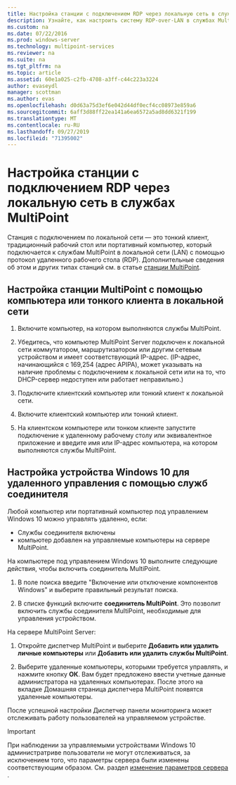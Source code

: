 ```yaml
---
title: Настройка станции с подключением RDP через локальную сеть в службах MultiPoint
description: Узнайте, как настроить систему RDP-over-LAN в службах MultiPoint.
ms.custom: na
ms.date: 07/22/2016
ms.prod: windows-server
ms.technology: multipoint-services
ms.reviewer: na
ms.suite: na
ms.tgt_pltfrm: na
ms.topic: article
ms.assetid: 60e1a025-c2fb-4708-a3ff-c44c223a3224
author: evaseydl
manager: scottman
ms.author: evas
ms.openlocfilehash: d0d63a75d3ef6e042d44df0ecf4cc08973e859a6
ms.sourcegitcommit: 6aff3d88ff22ea141a6ea6572a5ad8dd6321f199
ms.translationtype: MT
ms.contentlocale: ru-RU
ms.lasthandoff: 09/27/2019
ms.locfileid: "71395002"
---
```

# <a name="set-up-an-rdp-over-lan-connected-station-in-multipoint-services"></a>Настройка станции с подключением RDP через локальную сеть в службах MultiPoint
Станция с подключением по локальной сети — это тонкий клиент, традиционный рабочий стол или портативный компьютер, который подключается к службам MultiPoint в локальной сети (LAN) с помощью протокол удаленного рабочего стола (RDP). Дополнительные сведения об этом и других типах станций см. в статье [станции MultiPoint](MultiPoint-services-Stations.md).  
  
## <a name="to-set-up-a-multipoint-station-using-a-computer-or-thin-client-on-a-lan"></a>Настройка станции MultiPoint с помощью компьютера или тонкого клиента в локальной сети  
  
1.  Включите компьютер, на котором выполняются службы MultiPoint.  
  
2.  Убедитесь, что компьютер MultiPoint Server подключен к локальной сети коммутатором, маршрутизатором или другим сетевым устройством и имеет соответствующий IP-адрес. (IP-адрес, начинающийся с 169,254 (адрес APIPA), может указывать на наличие проблемы с подключением к локальной сети или на то, что DHCP-сервер недоступен или работает неправильно.)  
  
3.  Подключите клиентский компьютер или тонкий клиент к локальной сети.  
  
4.  Включите клиентский компьютер или тонкий клиент.  
  
5.  На клиентском компьютере или тонком клиенте запустите подключение к удаленному рабочему столу или эквивалентное приложение и введите имя или IP-адрес компьютера, на котором выполняются службы MultiPoint.

## <a name="set-up-a-windows-10-device-for-remote-management-by-using-connector-services"></a>Настройка устройства Windows 10 для удаленного управления с помощью служб соединителя
Любой компьютер или портативный компьютер под управлением Windows 10 можно управлять удаленно, если:
- Службы соединителя включены  
- компьютер добавлен на управляемые компьютеры на сервере MultiPoint.  

На компьютере под управлением Windows 10 выполните следующие действия, чтобы включить соединитель MultiPoint.

1. В поле поиска введите "Включение или отключение компонентов Windows" и выберите правильный результат поиска. 

2. В списке функций включите **соединитель MultiPoint**. Это позволит включить службы соединителя MultiPoint, необходимые для управления устройством. 

На сервере MultiPoint Server:
1. Откройте диспетчер MultiPoint и выберите **Добавить или удалить личные компьютеры** или **Добавить или удалить службы MultiPoint**.

2. Выберите удаленные компьютеры, которыми требуется управлять, и нажмите кнопку **ОК**.  Вам будет предложено ввести учетные данные администратора на удаленных компьютерах.  После этого на вкладке Домашняя страница диспетчера MultiPoint появятся удаленные компьютеры.

После успешной настройки Диспетчер панели мониторинга может отслеживать работу пользователей на управляемом устройстве.

> [!IMPORTANT]  
> При наблюдении за управляемыми устройствами Windows 10 администратриве пользователи не могут отслеживаться, за исключением того, что параметры сервера были изменены соответствующим образом. См. раздел [изменение параметров сервера](Edit-Server-Settings.md) .
